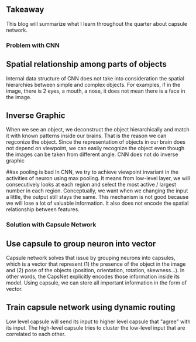## Takeaway

This blog will summarize what I learn throughout the quarter about capsule network.

### Problem with CNN
## Spatial relationship among parts of objects
Internal data structure of CNN does not take into consideration the spatial hierarchies between simple and complex objects. For examples, if in the image, there is 2 eyes, a mouth, a nose, it does not mean there is a face in the image.

## Inverse Graphic
When we see an object, we deconstruct the object hierarchically and match it with known patterns inside our brains. That is the reason we can regconize the object. Since the representation of objects in our brain does not depend on viewpoint, we can easily recognize the object even though the images can be taken from different angle. CNN does not do inverse graphic

##ax pooling is bad
In CNN, we try to achieve viewpoint invariant in the activities of neuron using max pooling. It means from low-level layer, we will consecutively looks at each region and select the most active / largest number in each region. Conceptually, we want when we changing the input a little, the output still stays the same. This mechanism is not good because we will lose a lot of valuable information. It also does not encode the spatial relationship between features.

### Solution with Capsule Network
## Use capsule to group neuron into vector
Capsule network solves that issue by grouping neurons into capsules, which is a vector that represent (1) the presence of the object in the image and (2) pose of the objects (position, orientation, rotation, skewness...). In other words, the CapsNet explicitly encodes those information inside its model. Using capsule, we can store all important information in the form of vector.

## Train capsule network using dynamic routing
Low level capsule will send its input to higher level capsule that "agree" with its input. The high-level capsule tries to cluster the low-level input that are correlated to each other.





